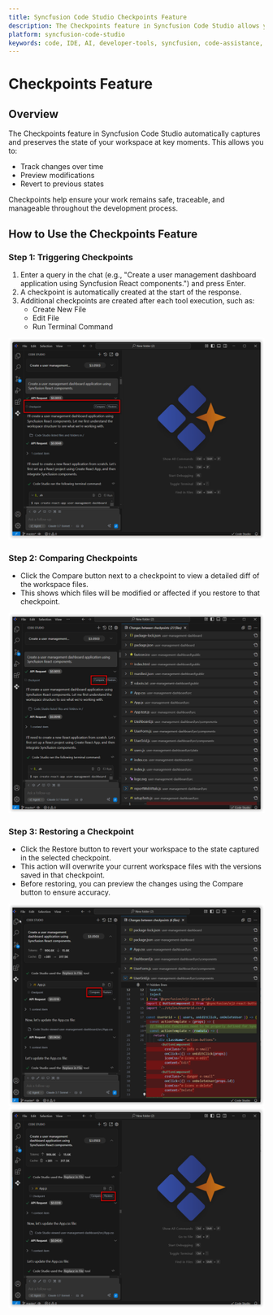 ```yaml
---
title: Syncfusion Code Studio Checkpoints Feature
description: The Checkpoints feature in Syncfusion Code Studio allows you to automatically track, preview, and restore your workspace state at key moments.
platform: syncfusion-code-studio
keywords: code, IDE, AI, developer-tools, syncfusion, code-assistance, productivity, checkpoints, versioning, history, workspace, file-recovery, diff, restore
---
```


# Checkpoints Feature

## Overview
The Checkpoints feature in Syncfusion Code Studio automatically captures and preserves the state of your workspace at key moments. This allows you to:
- Track changes over time
- Preview modifications
- Revert to previous states

Checkpoints help ensure your work remains safe, traceable, and manageable throughout the development process.

## How to Use the Checkpoints Feature

### Step 1: Triggering Checkpoints
1. Enter a query in the chat (e.g., "Create a user management dashboard application using Syncfusion React components.") and press Enter.
2. A checkpoint is automatically created at the start of the response.
3. Additional checkpoints are created after each tool execution, such as:
    - Create New File
    - Edit File
    - Run Terminal Command

<img src="./feature-images/check1.png" alt="check1"  />

### Step 2: Comparing Checkpoints
- Click the Compare button next to a checkpoint to view a detailed diff of the workspace files.
- This shows which files will be modified or affected if you restore to that checkpoint.

<img src="./feature-images/check2.png" alt="check2"  />

### Step 3: Restoring a Checkpoint
- Click the Restore button to revert your workspace to the state captured in the selected checkpoint.
- This action will overwrite your current workspace files with the versions saved in that checkpoint.
- Before restoring, you can preview the changes using the Compare button to ensure accuracy.

<img src="./feature-images/check3.png" alt="check3"  />

<img src="./feature-images/check4.png" alt="check4"  />